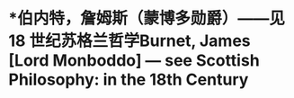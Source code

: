 # \*伯内特，詹姆斯（蒙博多勋爵）——见 18 世纪苏格兰哲学Burnet, James \[Lord Monboddo] — see Scottish Philosophy: in the 18th Century

